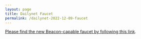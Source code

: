 ```yaml
---
layout: page
title: Dailynet Faucet
permalink: /dailynet-2022-12-09-faucet
---
```


[Please find the new Beacon-capable faucet by following this link](https://faucet.dailynet-2022-12-09.teztnets.xyz).
